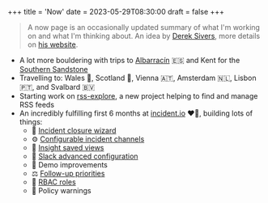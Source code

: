 +++
title = 'Now'
date = 2023-05-29T08:30:00
draft = false
+++

> A now page is an occasionally updated summary of what I'm working on and what I'm thinking about.
> An idea by [Derek Sivers](https://sive.rs), more details on
> [his website](https://nownownow.com/about).

- A lot more bouldering with trips to [Albarracín](https://www.instagram.com/p/Cqmn_KntISY) 🇪🇸 and
  Kent for the [Southern Sandstone](https://www.instagram.com/p/CojeBCWtTYU)
- Travelling to: Wales 🏴󠁧󠁢󠁷󠁬󠁳󠁿, Scotland 🏴󠁧󠁢󠁳󠁣󠁴󠁿, Vienna 🇦🇹, Amsterdam 🇳🇱, Lisbon 🇵🇹, and Svalbard 🇧🇻
- Starting work on [rss-explore](https://github.com/revett/rss-explore), a new project helping to
  find and manage RSS feeds
- An incredibly fulfilling first 6 months at [incident.io](https://incident.io) ❤️‍🔥, building lots
  of things:
  - 🧙 [Incident closure wizard](https://incident.io/changelog/2022-10-19)
  - ⚙️ [Configurable incident channels](https://incident.io/changelog/2022-11-10)
  - 🌅 [Insight saved views](https://incident.io/changelog/2022-11-29)
  - 🔑 [Slack advanced configuration](https://incident.io/changelog/2022-12-21)
  - 💅 Demo improvements
  - ⚖️ [Follow-up priorities](https://incident.io/changelog/2023-01-19-follow-up-priorities)
  - 🔏 [RBAC roles](https://incident.io/changelog/2023-03-14)
  - 🚸 Policy warnings
